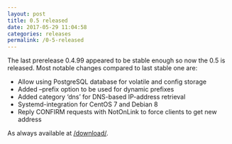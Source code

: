 ```yaml
---
layout: post
title: 0.5 released
date: 2017-05-29 11:04:58
categories: releases
permalink: /0-5-released
---
```


The last prerelease 0.4.99 appeared to be stable enough so now the 0.5 is released. Most notable changes compared to last stable one are:



* Allow using PostgreSQL database for volatile and config storage
* Added –prefix option to be used for dynamic prefixes
* Added category ‘dns’ for DNS-based IP-address retrieval
* Systemd-integration for CentOS 7 and Debian 8
* Reply CONFIRM requests with NotOnLink to force clients to get new address


As always available at [/download/](/download/).


